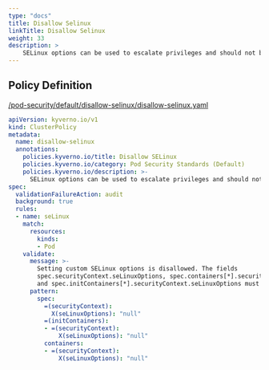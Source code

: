 ```yaml
---
type: "docs"
title: Disallow Selinux
linkTitle: Disallow Selinux
weight: 33
description: >
    SELinux options can be used to escalate privileges and should not be allowed.
---
```


## Policy Definition
<a href="https://github.com/kyverno/policies/raw/main//pod-security/default/disallow-selinux/disallow-selinux.yaml" target="-blank">/pod-security/default/disallow-selinux/disallow-selinux.yaml</a>

```yaml
apiVersion: kyverno.io/v1
kind: ClusterPolicy
metadata:
  name: disallow-selinux
  annotations:
    policies.kyverno.io/title: Disallow SELinux
    policies.kyverno.io/category: Pod Security Standards (Default)
    policies.kyverno.io/description: >-
      SELinux options can be used to escalate privileges and should not be allowed.
spec:
  validationFailureAction: audit
  background: true
  rules:
  - name: seLinux
    match:
      resources:
        kinds:
        - Pod
    validate:
      message: >-
        Setting custom SELinux options is disallowed. The fields
        spec.securityContext.seLinuxOptions, spec.containers[*].securityContext.seLinuxOptions,
        and spec.initContainers[*].securityContext.seLinuxOptions must be empty.
      pattern:
        spec:
          =(securityContext):
            X(seLinuxOptions): "null"
          =(initContainers):
          - =(securityContext):
              X(seLinuxOptions): "null"
          containers:
          - =(securityContext):
              X(seLinuxOptions): "null"

```

